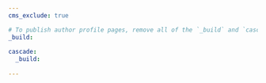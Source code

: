 ```yaml
---
cms_exclude: true

# To publish author profile pages, remove all of the `_build` and `cascade` settings below.
_build:
  
cascade:
  _build:
    
---
```

